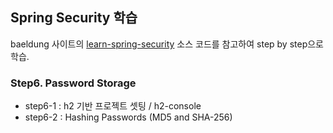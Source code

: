 ## Spring Security 학습

baeldung 사이트의 [learn-spring-security](https://github.com/eugenp/learn-spring-security) 소스 코드를 참고하여 step by step으로 학습.

### Step6. Password Storage
- step6-1 : h2 기반 프로젝트 셋팅 / h2-console
- step6-2 : Hashing Passwords (MD5 and SHA-256)